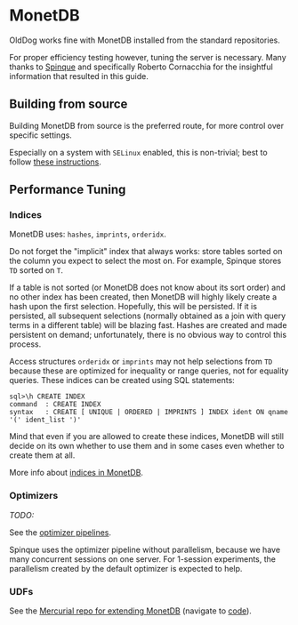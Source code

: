 # MonetDB

OldDog works fine with MonetDB installed from the standard repositories.

For proper efficiency testing however, tuning the server is necessary. Many thanks to [Spinque](http://www.spinque.com) 
and specifically Roberto Cornacchia for the insightful information that resulted in this guide.

## Building from source

Building MonetDB from source is the preferred route, for more control over specific settings.

Especially on a system with `SELinux` enabled, this is non-trivial; best to follow [these instructions](monetdb-from-source.html).

## Performance Tuning

### Indices

MonetDB uses: `hashes`, `imprints`, `orderidx`. 

Do not forget the "implicit" index that always works: 
store tables sorted on the column you expect to select the most on.
For example, Spinque stores `TD` sorted on `T`. 

If a table is not sorted (or MonetDB does not know about its sort order) and no other index has been created, then MonetDB will highly likely create a hash upon the first selection.
Hopefully, this will be persisted. If it is persisted, all subsequent selections (normally obtained as a join with query terms in a different table) will be blazing fast.
Hashes are created and made persistent on demand; unfortunately, there is no obvious way to control this process.

Access structures `orderidx` or `imprints` may not help selections from `TD` because these are optimized for inequality or range queries, not for equality queries.
These indices can be created using SQL statements:

```
sql>\h CREATE INDEX
command  : CREATE INDEX
syntax   : CREATE [ UNIQUE | ORDERED | IMPRINTS ] INDEX ident ON qname '(' ident_list ')'
```

Mind that even if you are allowed to create these indices, MonetDB will still decide on its own whether to use them and in some cases even whether to create them at all.

More info about [indices in MonetDB](https://www.monetdb.org/Documentation/Manuals/SQLreference/Indices).

### Optimizers

_TODO:_

See the [optimizer pipelines](https://www.monetdb.org/Documentation/Cookbooks/SQLrecipes/OptimizerPipelines).

Spinque uses the optimizer pipeline without parallelism, because we have many concurrent sessions on one server.
For 1-session experiments, the parallelism created by the default optimizer is expected to help.

### UDFs

See the [Mercurial repo for extending MonetDB](https://www.monetdb.org/hg/MonetDB-extend/) (navigate to [code](https://www.monetdb.org/hg/MonetDB-extend/file/tip)).


